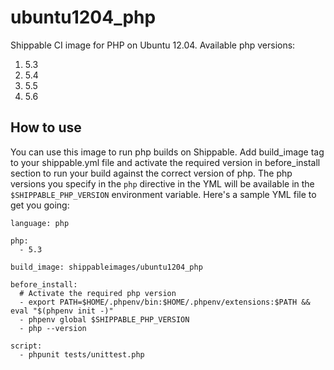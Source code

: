 ubuntu1204_php
==============


Shippable CI image for PHP on Ubuntu 12.04. Available php versions:

1. 5.3
2. 5.4
3. 5.5
4. 5.6

## How to use
You can use this image to run php builds on Shippable. Add build_image tag to your shippable.yml file and activate the required version in before_install section to run your build against the correct version of php. The php versions you specify in the `php`
directive in the YML will be available in the `$SHIPPABLE_PHP_VERSION` environment
variable. Here's a sample YML file to get you going:

````
language: php

php:
  - 5.3
 
build_image: shippableimages/ubuntu1204_php

before_install:
  # Activate the required php version
  - export PATH=$HOME/.phpenv/bin:$HOME/.phpenv/extensions:$PATH && eval "$(phpenv init -)"
  - phpenv global $SHIPPABLE_PHP_VERSION
  - php --version

script:
  - phpunit tests/unittest.php

````
